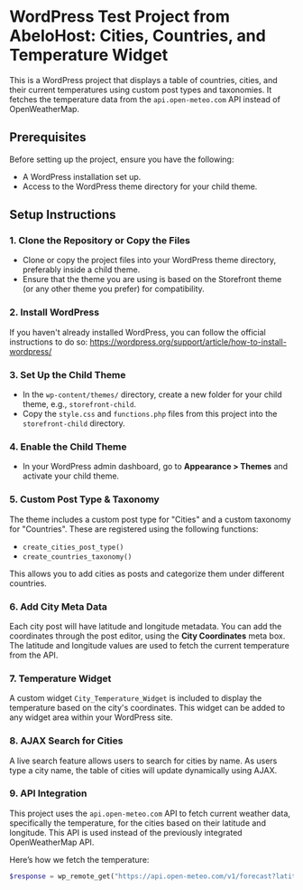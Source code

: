 # WordPress Test Project from AbeloHost: Cities, Countries, and Temperature Widget

This is a WordPress project that displays a table of countries, cities, and their current temperatures using custom post types and taxonomies. It fetches the temperature data from the `api.open-meteo.com` API instead of OpenWeatherMap.

## Prerequisites

Before setting up the project, ensure you have the following:

- A WordPress installation set up.
- Access to the WordPress theme directory for your child theme.

## Setup Instructions

### 1. Clone the Repository or Copy the Files

- Clone or copy the project files into your WordPress theme directory, preferably inside a child theme.
- Ensure that the theme you are using is based on the Storefront theme (or any other theme you prefer) for compatibility.

### 2. Install WordPress

If you haven't already installed WordPress, you can follow the official instructions to do so: https://wordpress.org/support/article/how-to-install-wordpress/

### 3. Set Up the Child Theme

- In the `wp-content/themes/` directory, create a new folder for your child theme, e.g., `storefront-child`.
- Copy the `style.css` and `functions.php` files from this project into the `storefront-child` directory.

### 4. Enable the Child Theme

- In your WordPress admin dashboard, go to **Appearance > Themes** and activate your child theme.

### 5. Custom Post Type & Taxonomy

The theme includes a custom post type for "Cities" and a custom taxonomy for "Countries". These are registered using the following functions:

- `create_cities_post_type()`
- `create_countries_taxonomy()`

This allows you to add cities as posts and categorize them under different countries.

### 6. Add City Meta Data

Each city post will have latitude and longitude metadata. You can add the coordinates through the post editor, using the **City Coordinates** meta box. The latitude and longitude values are used to fetch the current temperature from the API.

### 7. Temperature Widget

A custom widget `City_Temperature_Widget` is included to display the temperature based on the city's coordinates. This widget can be added to any widget area within your WordPress site.

### 8. AJAX Search for Cities

A live search feature allows users to search for cities by name. As users type a city name, the table of cities will update dynamically using AJAX.

### 9. API Integration

This project uses the `api.open-meteo.com` API to fetch current weather data, specifically the temperature, for the cities based on their latitude and longitude. This API is used instead of the previously integrated OpenWeatherMap API.

Here’s how we fetch the temperature:

```php
$response = wp_remote_get("https://api.open-meteo.com/v1/forecast?latitude=$latitude&longitude=$longitude&current_weather=true");
